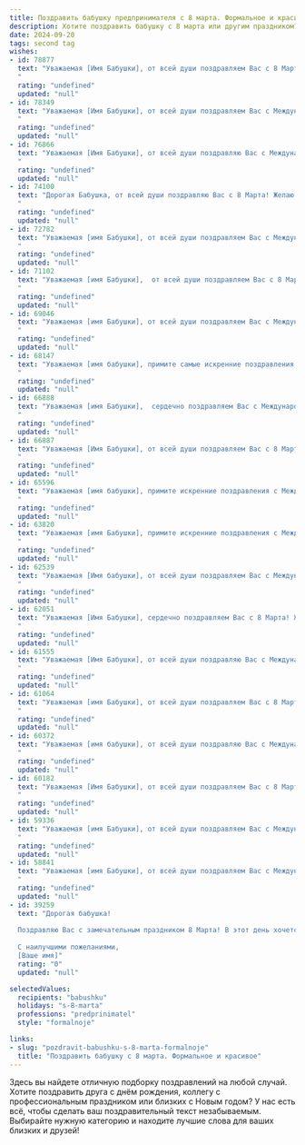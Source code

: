 ```yaml
---
title: Поздравить бабушку предпринимателя с 8 марта. Формальное и красивое
description: Хотите поздравить бабушку с 8 марта или другим праздником? Наш ИИ создаст незабываемое поздравление, а вы обязательно выделитесь среди других.  
date: 2024-09-20
tags: second tag
wishes:
- id: 78877
  text: "Уважаемая [Имя Бабушки], от всей души поздравляем Вас с 8 Марта! Желаем Вам крепкого здоровья, оптимизма, процветания в Вашем предпринимательском деле и  прекрасного весеннего настроения!
  "
  rating: "undefined"
  updated: "null"
- id: 78349
  text: "Уважаемая [Имя Бабушки], от всей души поздравляем Вас с Международным женским днем 8 Марта! Желаем Вам крепкого здоровья, благополучия и успехов в Вашем предпринимательском деле. Пусть Ваша работа приносит радость и удовлетворение, а каждый день будет наполнен счастьем и любовью близких!
  "
  rating: "undefined"
  updated: "null"
- id: 76866
  text: "Уважаемая [Имя Бабушки], от всей души поздравляю Вас с Международным женским днем 8 марта! Желаю Вам крепкого здоровья, неиссякаемой энергии и  успехов в Вашем предпринимательском деле. Пусть каждый день дарит Вам радость и  удовлетворение от достигнутых результатов.
  "
  rating: "undefined"
  updated: "null"
- id: 74100
  text: "Дорогая Бабушка, от всей души поздравляю Вас с 8 Марта! Желаю Вам крепкого здоровья, благополучия, тепла и уюта в Вашем доме. Пусть Ваш предпринимательский талант приносит Вам успех и процветание!
  "
  rating: "undefined"
  updated: "null"
- id: 72782
  text: "Уважаемая [имя Бабушки], от всей души поздравляем Вас с Международным женским днем! Желаем Вам крепкого здоровья, благополучия, процветания Вашему бизнесу и  огромного вдохновения для новых свершений! Пусть 8 Марта принесет  Вам  радость, тепло и  улыбки близких!
  "
  rating: "undefined"
  updated: "null"
- id: 71102
  text: "Уважаемая [имя Бабушки],  от всей души поздравляем Вас с 8 Марта! Желаем Вам крепкого здоровья, благополучия, процветания в Вашем предпринимательском деле и исполнения всех желаний!
  "
  rating: "undefined"
  updated: "null"
- id: 69046
  text: "Уважаемая [имя Бабушки], от всей души поздравляем Вас с Международным женским днем! Желаем Вам крепкого здоровья, неиссякаемой энергии, вдохновения, новых достижений в Вашем предпринимательском деле и, конечно же,  радости и благополучия!
  "
  rating: "undefined"
  updated: "null"
- id: 68147
  text: "Уважаемая [имя бабушки], примите самые искренние поздравления с Международным женским днем! Желаю Вам крепкого здоровья, неиссякаемой энергии, благополучия и процветания Вашему бизнесу. Пусть каждый день будет наполнен радостью, теплом и любовью близких. С праздником!
  "
  rating: "undefined"
  updated: "null"
- id: 66888
  text: "Уважаемая [имя Бабушки],  сердечно поздравляем Вас с Международным женским днем 8 марта! Желаем Вам крепкого здоровья, неисчерпаемой энергии и процветания в Вашем предпринимательском деле. Пусть Ваша  жизнь  будет наполнена  радостью,  успехом и  благополучием!
  "
  rating: "undefined"
  updated: "null"
- id: 66887
  text: "Уважаемая [Имя Бабушки], от всей души поздравляем Вас с 8 Марта! Желаем Вам крепкого здоровья, вдохновения в Вашем предпринимательском деле, благополучия и радости в каждом мгновении жизни. Пусть этот день подарит Вам тепло, заботу и улыбки близких!
  "
  rating: "undefined"
  updated: "null"
- id: 65596
  text: "Уважаемая [имя бабушки], примите искренние поздравления с Международным женским днем! Желаю Вам крепкого здоровья, неугасаемого оптимизма и процветания Вашему любимому делу! Пусть каждый день будет наполнен радостью и благодарностью близких!
  "
  rating: "undefined"
  updated: "null"
- id: 63820
  text: "Уважаемая [имя Бабушки], примите искренние поздравления с Международным женским днем 8 Марта! Желаю Вам крепкого здоровья, неиссякаемой энергии, процветания в Вашем предпринимательском деле и неизменного счастья! Пусть каждый день приносит Вам радость и удачу!
  "
  rating: "undefined"
  updated: "null"
- id: 62539
  text: "Уважаемая [Имя бабушки], от всей души поздравляем Вас с Международным женским днём 8 Марта! Желаем Вам крепкого здоровья, оптимизма, процветания в Вашем замечательном предпринимательском деле и много радостных моментов в жизни!
  "
  rating: "undefined"
  updated: "null"
- id: 62051
  text: "Уважаемая [Имя Бабушки], сердечно поздравляем Вас с 8 Марта! Желаем Вам крепкого здоровья, неиссякаемой энергии и процветания Вашему бизнесу! Пусть каждый день будет наполнен радостью, а все начинания будут успешными!
  "
  rating: "undefined"
  updated: "null"
- id: 61555
  text: "Уважаемая [Имя Бабушки], от всей души поздравляю Вас с Международным женским днем! Желаю Вам крепкого здоровья, неиссякаемой энергии, вдохновения в Вашем нелегком, но важном деле, и, конечно же,  счастья, радости и благополучия! Пусть каждый день дарит Вам улыбки близких, а Ваша предпринимательская деятельность приносит заслуженный успех и удовлетворение!
  "
  rating: "undefined"
  updated: "null"
- id: 61064
  text: "Уважаемая [имя Бабушки], от всей души поздравляем Вас с 8 Марта! Желаем Вам крепкого здоровья, благополучия, процветания Вашему бизнесу и всегда весеннего настроения!
  "
  rating: "undefined"
  updated: "null"
- id: 60372
  text: "Уважаемая [имя бабушки], от всей души поздравляю Вас с Международным женским днем 8 Марта! Желаю Вам крепкого здоровья, неиссякаемой энергии, вдохновения и процветания в Вашем предпринимательском деле. Пусть каждый Ваш день будет полон радости и приятных моментов!
  "
  rating: "undefined"
  updated: "null"
- id: 60182
  text: "Уважаемая [Имя Бабушки], от всей души поздравляем Вас с 8 Марта! Желаем Вам крепкого здоровья, неиссякаемой энергии, благополучия в делах и, конечно же, бесконечного вдохновения в Вашем предпринимательском начинании. Пусть каждый день приносит Вам радость и новые успехи!
  "
  rating: "undefined"
  updated: "null"
- id: 59336
  text: "Уважаемая [имя Бабушки], от всей души поздравляем Вас с Международным женским днем!  Желаем Вам крепкого здоровья, благополучия,  творческих успехов в Вашем предпринимательском деле и  неиссякаемой энергии. Пусть каждый день будет наполнен радостью, счастьем и любовью!
  "
  rating: "undefined"
  updated: "null"
- id: 58841
  text: "Уважаемая [имя Бабушки], от всей души поздравляем Вас с Международным женским днем 8 марта! Желаем Вам крепкого здоровья, процветания в Вашем предпринимательском деле, радости, вдохновения и долгих лет жизни! Пусть каждый день будет наполнен теплом, любовью и приятными событиями!
  "
  rating: "undefined"
  updated: "null"
- id: 39259
  text: "Дорогая бабушка!
  
  Поздравляю Вас с замечательным праздником 8 Марта! В этот день хочется пожелать Вам здоровья, тепла и любви. Вы — настоящий пример стойкости и мудрости, Ваши достижения как предпринимателя вдохновляют всех вокруг. Пусть каждый Ваш день будет наполнен радостью, а все начинания приносят успех и удовлетворение.
  
  С наилучшими пожеланиями,
  [Ваше имя]"
  rating: "0"
  updated: "null"

selectedValues:
  recipients: "babushku"
  holidays: "s-8-marta"
  professions: "predprinimatel"
  style: "formalnoje"

links:
- slug: "pozdravit-babushku-s-8-marta-formalnoje"
  title: "Поздравить бабушку с 8 марта. Формальное и красивое"
---
```


Здесь вы найдете отличную подборку поздравлений на любой случай. 
Хотите поздравить друга с днём рождения, коллегу с профессиональным праздником или близких с Новым годом? У нас есть всё, чтобы сделать ваш поздравительный текст незабываемым. Выбирайте нужную категорию и находите лучшие слова для ваших близких и друзей!
